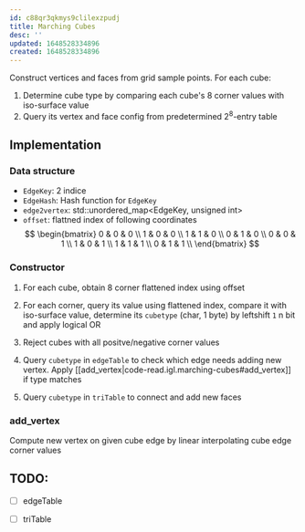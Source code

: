 ```yaml
---
id: c88qr3qkmys9clilexzpudj
title: Marching Cubes
desc: ''
updated: 1648528334896
created: 1648528334896
---
```

Construct vertices and faces from grid sample points. For each cube:
1. Determine cube type by comparing each cube's 8 corner values with iso-surface value
2. Query its vertex and face config from predetermined $2^8$-entry table

## Implementation

### Data structure
- `EdgeKey`: 2 indice
- `EdgeHash`: Hash function for `EdgeKey`
- `edge2vertex`: std::unordered_map<EdgeKey, unsigned int>
- `offset`: flattned index of following coordinates
$$
\begin{bmatrix}
0 & 0 & 0 \\
1 & 0 & 0 \\
1 & 1 & 0 \\
0 & 1 & 0 \\
0 & 0 & 1 \\
1 & 0 & 1 \\
1 & 1 & 1 \\
0 & 1 & 1 \\
\end{bmatrix}
$$

### Constructor
1. For each cube, obtain 8 corner flattened index using offset

2. For each corner, query its value using flattened index, compare it with iso-surface value, determine its `cubetype` (char, 1 byte) by leftshift `1` n bit and apply logical OR

3. Reject cubes with all positve/negative corner values

4. Query `cubetype` in `edgeTable` to check which edge needs adding new vertex. Apply [[add_vertex|code-read.igl.marching-cubes#add_vertex]] if type matches

5. Query `cubetype` in `triTable` to connect and add new faces

### add_vertex
Compute new vertex on given cube edge by linear interpolating cube edge corner values 


## TODO:
- [ ] edgeTable
- [ ] triTable

